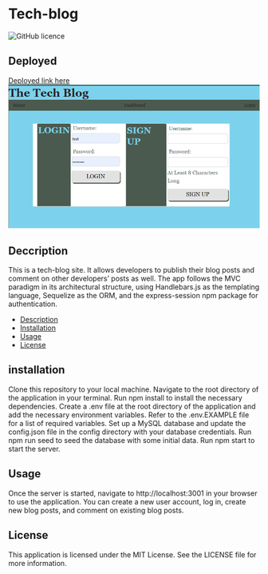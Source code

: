 # Tech-blog

![GitHub licence](https://img.shields.io/badge/licence-MIT-gree.svg)

## Deployed 

[Deployed link here]()
![Alt text](./public/images/Screenshot%202023-03-17%20040633.png)
## Deccription

This is a tech-blog site. It allows developers to publish their blog posts and comment on other developers’ posts as well. The app follows the MVC paradigm in its architectural structure, using Handlebars.js as the templating language, Sequelize as the ORM, and the express-session npm package for authentication.


  * [Description](#description)
  * [Installation](#installation)
  * [Usage](#usage)
  * [License](#license)

## installation

Clone this repository to your local machine.
Navigate to the root directory of the application in your terminal.
Run npm install to install the necessary dependencies.
Create a .env file at the root directory of the application and add the necessary environment variables. Refer to the .env.EXAMPLE file for a list of required variables.
Set up a MySQL database and update the config.json file in the config directory with your database credentials.
Run npm run seed to seed the database with some initial data.
Run npm start to start the server.

## Usage
Once the server is started, navigate to http://localhost:3001 in your browser to use the application. You can create a new user account, log in, create new blog posts, and comment on existing blog posts.


## License
This application is licensed under the MIT License. See the LICENSE file for more information.
